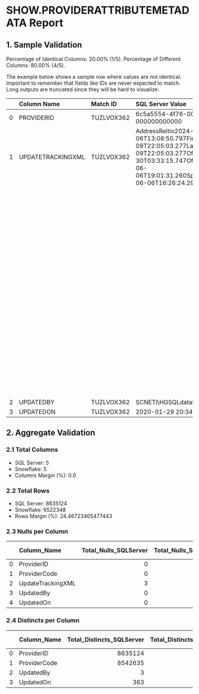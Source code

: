 # SHOW.PROVIDERATTRIBUTEMETADATA Report

## 1. Sample Validation

Percentage of Identical Columns: 20.00% (1/5).
Percentage of Different Columns: 80.00% (4/5).

The example below shows a sample row where values are not identical. Important to remember that fields like IDs are never expected to match. Long outputs are truncated since they will be hard to visualize.

|    | Column Name       | Match ID   | SQL Server Value                                                                                                                                                                                                                                                                                                                                                                                                                                                                                                  | Snowflake Value                              |
|---:|:------------------|:-----------|:------------------------------------------------------------------------------------------------------------------------------------------------------------------------------------------------------------------------------------------------------------------------------------------------------------------------------------------------------------------------------------------------------------------------------------------------------------------------------------------------------------------|:---------------------------------------------|
|  0 | PROVIDERID        | TUZLVOX362 | 6c5a5554-4f76-0078-0000-000000000000                                                                                                                                                                                                                                                                                                                                                                                                                                                                              | f82a18dc-930d-40ee-9b94-ca3e6fc7c08d         |
|  1 | UPDATETRACKINGXML | TUZLVOX362 | <prov><de><elem>Address</elem><src>Reltio</src><upd>2024-06-06T13:08:50.797</upd></de><de><elem>FirstName</elem><src>HMS</src><upd>2022-12-09T22:05:03.277</upd></de><de><elem>LastName</elem><src>HMS</src><upd>2022-12-09T22:05:03.277</upd></de><de><elem>Office</elem><src>HMS</src><upd>2024-04-30T03:33:15.747</upd></de><de><elem>Office Name</elem><src>Profisee</src><upd>2024-06-06T19:01:31.260</upd></de><de><elem>Specialty</elem><src>ODS1STAGE</src><upd>2024-06-06T16:26:24.293</upd></de></prov> | <prov>                                       |
|    |                   |            |                                                                                                                                                                                                                                                                                                                                                                                                                                                                                                                   |   <de>                                       |
|    |                   |            |                                                                                                                                                                                                                                                                                                                                                                                                                                                                                                                   |     <elem>Specialty</elem>                   |
|    |                   |            |                                                                                                                                                                                                                                                                                                                                                                                                                                                                                                                   |     <src>ODS1STAGE</src>                     |
|    |                   |            |                                                                                                                                                                                                                                                                                                                                                                                                                                                                                                                   |     <upd>2024-06-11 13:54:29.178 -0700</upd> |
|    |                   |            |                                                                                                                                                                                                                                                                                                                                                                                                                                                                                                                   |   </de>                                      |
|    |                   |            |                                                                                                                                                                                                                                                                                                                                                                                                                                                                                                                   |   <de>                                       |
|    |                   |            |                                                                                                                                                                                                                                                                                                                                                                                                                                                                                                                   |     <elem>LastName</elem>                    |
|    |                   |            |                                                                                                                                                                                                                                                                                                                                                                                                                                                                                                                   |     <src>HMS</src>                           |
|    |                   |            |                                                                                                                                                                                                                                                                                                                                                                                                                                                                                                                   |     <upd>2024-06-11 20:36:10.893</upd>       |
|    |                   |            |                                                                                                                                                                                                                                                                                                                                                                                                                                                                                                                   |   </de>                                      |
|    |                   |            |                                                                                                                                                                                                                                                                                                                                                                                                                                                                                                                   |   <de>                                       |
|    |                   |            |                                                                                                                                                                                                                                                                                                                                                                                                                                                                                                                   |     <elem>Office Name</elem>                 |
|    |                   |            |                                                                                                                                                                                                                                                                                                                                                                                                                                                                                                                   |     <src>HMS</src>                           |
|    |                   |            |                                                                                                                                                                                                                                                                                                                                                                                                                                                                                                                   |     <upd>2023-07-27 04:00:01.040</upd>       |
|    |                   |            |                                                                                                                                                                                                                                                                                                                                                                                                                                                                                                                   |   </de>                                      |
|    |                   |            |                                                                                                                                                                                                                                                                                                                                                                                                                                                                                                                   |   <de>                                       |
|    |                   |            |                                                                                                                                                                                                                                                                                                                                                                                                                                                                                                                   |     <elem>Office</elem>                      |
|    |                   |            |                                                                                                                                                                                                                                                                                                                                                                                                                                                                                                                   |     <src>HMS</src>                           |
|    |                   |            |                                                                                                                                                                                                                                                                                                                                                                                                                                                                                                                   |     <upd>2024-04-30 03:33:15.747</upd>       |
|    |                   |            |                                                                                                                                                                                                                                                                                                                                                                                                                                                                                                                   |   </de>                                      |
|    |                   |            |                                                                                                                                                                                                                                                                                                                                                                                                                                                                                                                   |   <de>                                       |
|    |                   |            |                                                                                                                                                                                                                                                                                                                                                                                                                                                                                                                   |     <elem>FirstName</elem>                   |
|    |                   |            |                                                                                                                                                                                                                                                                                                                                                                                                                                                                                                                   |     <src>HMS</src>                           |
|    |                   |            |                                                                                                                                                                                                                                                                                                                                                                                                                                                                                                                   |     <upd>2024-06-11 20:36:10.893</upd>       |
|    |                   |            |                                                                                                                                                                                                                                                                                                                                                                                                                                                                                                                   |   </de>                                      |
|    |                   |            |                                                                                                                                                                                                                                                                                                                                                                                                                                                                                                                   |   <de>                                       |
|    |                   |            |                                                                                                                                                                                                                                                                                                                                                                                                                                                                                                                   |     <elem>Address</elem>                     |
|    |                   |            |                                                                                                                                                                                                                                                                                                                                                                                                                                                                                                                   |     <src>HMS</src>                           |
|    |                   |            |                                                                                                                                                                                                                                                                                                                                                                                                                                                                                                                   |     <upd>2023-07-27 04:00:01.040</upd>       |
|    |                   |            |                                                                                                                                                                                                                                                                                                                                                                                                                                                                                                                   |   </de>                                      |
|    |                   |            |                                                                                                                                                                                                                                                                                                                                                                                                                                                                                                                   | </prov>                                      |
|  2 | UPDATEDBY         | TUZLVOX362 | SCNETI\HGSQLdatabase                                                                                                                                                                                                                                                                                                                                                                                                                                                                                              | ASANCHEZ@RVOHEALTH.COM                       |
|  3 | UPDATEDON         | TUZLVOX362 | 2020-01-29 20:34:33.410                                                                                                                                                                                                                                                                                                                                                                                                                                                                                           | 2024-06-11 20:36:10.893                      |

## 2. Aggregate Validation

### 2.1 Total Columns
- SQL Server: 5
- Snowflake: 5
- Columns Margin (%): 0.0

### 2.2 Total Rows
- SQL Server: 8635124
- Snowflake: 6522348
- Rows Margin (%): 24.46723405477443

### 2.3 Nulls per Column
|    | Column_Name       |   Total_Nulls_SQLServer |   Total_Nulls_Snowflake |   Margin (%) |
|---:|:------------------|------------------------:|------------------------:|-------------:|
|  0 | ProviderID        |                       0 |                       0 |            0 |
|  1 | ProviderCode      |                       0 |                       0 |            0 |
|  2 | UpdateTrackingXML |                       3 |                       0 |          100 |
|  3 | UpdatedBy         |                       0 |                       0 |            0 |
|  4 | UpdatedOn         |                       0 |                       0 |            0 |

### 2.4 Distincts per Column
|    | Column_Name   |   Total_Distincts_SQLServer |   Total_Distincts_Snowflake |   Margin (%) |
|---:|:--------------|----------------------------:|----------------------------:|-------------:|
|  0 | ProviderID    |                     8635124 |                     6522348 |         24.5 |
|  1 | ProviderCode  |                     8542635 |                     6522348 |         23.6 |
|  2 | UpdatedBy     |                           3 |                           1 |         66.7 |
|  3 | UpdatedOn     |                         363 |                           2 |         99.4 |